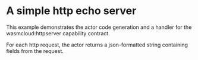 # A simple http echo server

This example demonstrates the actor code generation and
a handler for the wasmcloud:httpserver capability contract.

For each http request, the actor returns a json-formatted
string containing fields from the request.


